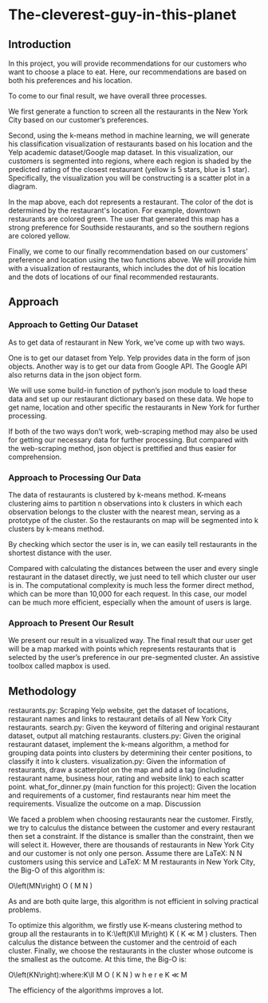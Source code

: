 # The-cleverest-guy-in-this-planet

## Introduction

In this project, you will provide recommendations for our customers who want to choose a place to eat. Here, our recommendations are based on both his preferences and his location.

To come to our final result, we have overall three processes.

We first generate a function to screen all the restaurants in the New York City based on our customer’s preferences.

Second, using the k-means method in machine learning, we will generate his classification visualization of restaurants based on his location and the Yelp academic dataset/Google map dataset. In this visualization, our customers is segmented into regions, where each region is shaded by the predicted rating of the closest restaurant (yellow is 5 stars, blue is 1 star). Specifically, the visualization you will be constructing is a scatter plot in a diagram.

In the map above, each dot represents a restaurant. The color of the dot is determined by the restaurant's location. For example, downtown restaurants are colored green. The user that generated this map has a strong preference for Southside restaurants, and so the southern regions are colored yellow.

Finally, we come to our finally recommendation based on our customers’ preference and location using the two functions above. We will provide him with a visualization of restaurants, which includes the dot of his location and the dots of locations of our final recommended restaurants.

## Approach

### Approach to Getting Our Dataset
As to get data of restaurant in New York, we’ve come up with two ways.

One is to get our dataset from Yelp. Yelp provides data in the form of json objects. Another way is to get our data from Google API. The Google API also returns data in the json object form.

We will use some build-in function of python’s json module to load these data and set up our restaurant dictionary based on these data. We hope to get name, location and other specific the restaurants in New York for further processing.

If both of the two ways don’t work, web-scraping method may also be used for getting our necessary data for further processing. But compared with the web-scraping method, json object is prettified and thus easier for comprehension.

### Approach to Processing Our Data
The data of restaurants is clustered by k-means method. K-means clustering aims to partition n observations into k clusters in which each observation belongs to the cluster with the nearest mean, serving as a prototype of the cluster. So the restaurants on map will be segmented into k clusters by k-means method.

By checking which sector the user is in, we can easily tell restaurants in the shortest distance with the user.

Compared with calculating the distances between the user and every single restaurant in the dataset directly, we just need to tell which cluster our user is in. The computational complexity is much less the former direct method, which can be more than 10,000 for each request. In this case, our model can be much more efficient, especially when the amount of users is large.

### Approach to Present Our Result
We present our result in a visualized way. The final result that our user get will be a map marked with points which represents restaurants that is selected by the user’s preference in our pre-segmented cluster. An assistive toolbox called mapbox is used.

## Methodology

restaurants.py: Scraping Yelp website, get the dataset of locations, restaurant names and links to restaurant details of all New York City restaurants.
search.py: Given the keyword of filtering and original restaurant dataset, output all matching restaurants.
clusters.py: Given the original restaurant dataset, implement the k-means algorithm, a method for grouping data points into clusters by determining their center positions, to classify it into k clusters.
visualization.py: Given the information of restaurants, draw a scatterplot on the map and add a tag (including restaurant name, business hour, rating and website link) to each scatter point.
what_for_dinner.py (main function for this project): Given the location and requirements of a customer, find restaurants near him meet the requirements. Visualize the outcome on a map.
Discussion

We faced a problem when choosing restaurants near the customer. Firstly, we try to calculus the distance between the customer and every restaurant then set a constraint. If the distance is smaller than the constraint, then we will select it. However, there are thousands of restaurants in New York City and our customer is not only one person. Assume there are LaTeX: N N  customers using this service and LaTeX: M M  restaurants in New York City, the Big-O of this algorithm is:

O\left(MN\right) O ( M N )

As  and  are both quite large, this algorithm is not efficient in solving practical problems.

To optimize this algorithm, we firstly use K-means clustering method to group all the restaurants in to K\:\left(K\ll M\right) K ( K ≪ M )  clusters. Then calculus the distance between the customer and the centroid of each cluster. Finally, we choose the restaurants in the cluster whose outcome is the smallest as the outcome. At this time, the Big-O is:

O\left(KN\right)\:where\:K\ll M O ( K N ) w h e r e K ≪ M

The efficiency of the algorithms improves a lot.
